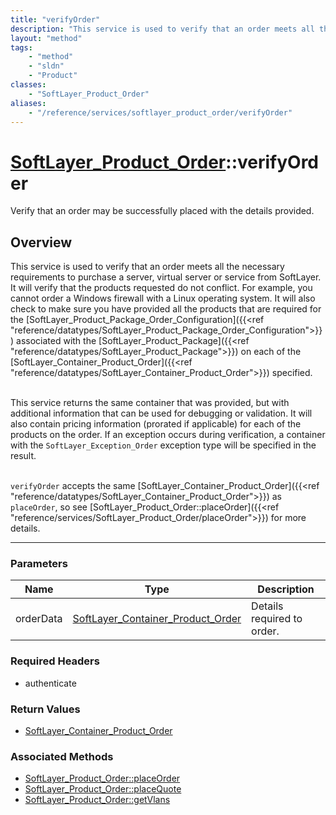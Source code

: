 ```yaml
---
title: "verifyOrder"
description: "This service is used to verify that an order meets all the necessary requirements to purchase a server, virtual server o... "
layout: "method"
tags:
    - "method"
    - "sldn"
    - "Product"
classes:
    - "SoftLayer_Product_Order"
aliases:
    - "/reference/services/softlayer_product_order/verifyOrder"
---
```

# [SoftLayer_Product_Order](/reference/services/SoftLayer_Product_Order)::verifyOrder


Verify that an order may be successfully placed with the details provided.


## Overview 
This service is used to verify that an order meets all the necessary requirements to purchase a server, virtual server or service from SoftLayer. It will verify that the products requested do not conflict. For example, you cannot order a Windows firewall with a Linux operating system. It will also check to make sure you have provided all the products that are required for the [SoftLayer_Product_Package_Order_Configuration]({{<ref "reference/datatypes/SoftLayer_Product_Package_Order_Configuration">}}) associated with the [SoftLayer_Product_Package]({{<ref "reference/datatypes/SoftLayer_Product_Package">}}) on each of the [SoftLayer_Container_Product_Order]({{<ref "reference/datatypes/SoftLayer_Container_Product_Order">}}) specified.<br/><br/> 

This service returns the same container that was provided, but with additional information that can be used for debugging or validation. It will also contain pricing information (prorated if applicable) for each of the products on the order. If an exception occurs during verification, a container with the <code>SoftLayer_Exception_Order</code> exception type will be specified in the result.<br/><br/> 

<code>verifyOrder</code> accepts the same [SoftLayer_Container_Product_Order]({{<ref "reference/datatypes/SoftLayer_Container_Product_Order">}}) as <code>placeOrder</code>, so see [SoftLayer_Product_Order::placeOrder]({{<ref "reference/services/SoftLayer_Product_Order/placeOrder">}}) for more details. 



-----

### Parameters 
|Name | Type | Description |
| --- | --- | --- |
|orderData| <a href='/reference/datatypes/SoftLayer_Container_Product_Order'>SoftLayer_Container_Product_Order </a>| Details required to order.|


### Required Headers
* authenticate


### Return Values
* <a href='/reference/datatypes/SoftLayer_Container_Product_Order'>SoftLayer_Container_Product_Order </a>


### Associated Methods

*  [SoftLayer_Product_Order::placeOrder](/reference/services/SoftLayer_Product_Order/placeOrder )
*  [SoftLayer_Product_Order::placeQuote](/reference/services/SoftLayer_Product_Order/placeQuote )
*  [SoftLayer_Product_Order::getVlans](/reference/services/SoftLayer_Product_Order/getVlans )




